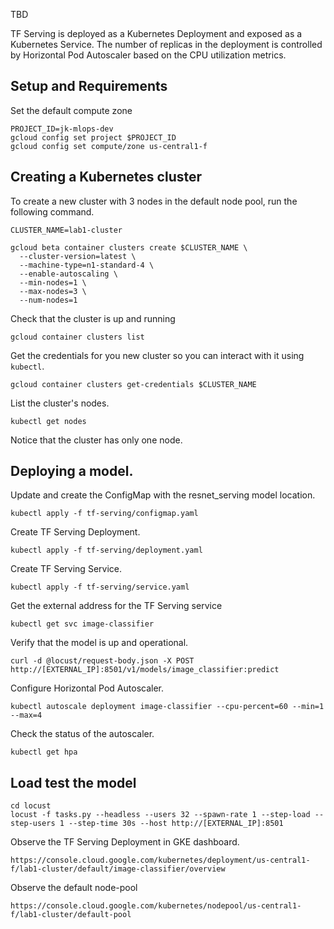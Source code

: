 TBD

TF Serving is deployed as a Kubernetes Deployment and exposed as a Kubernetes Service. 
The number of replicas in the deployment is controlled by Horizontal Pod Autoscaler based on 
the CPU utilization metrics.


## Setup and Requirements

Set the default compute zone

```
PROJECT_ID=jk-mlops-dev
gcloud config set project $PROJECT_ID
gcloud config set compute/zone us-central1-f
```

## Creating a Kubernetes cluster

To create a new cluster with 3 nodes in the default node pool, run the following command.


```
CLUSTER_NAME=lab1-cluster

gcloud beta container clusters create $CLUSTER_NAME \
  --cluster-version=latest \
  --machine-type=n1-standard-4 \
  --enable-autoscaling \
  --min-nodes=1 \
  --max-nodes=3 \
  --num-nodes=1 
```

Check that the cluster is up and running

```
gcloud container clusters list
```

Get the credentials for you new cluster so you can interact with it using `kubectl`.

```
gcloud container clusters get-credentials $CLUSTER_NAME 
```

List the cluster's nodes.

```
kubectl get nodes
```

Notice that the cluster has only one node.




## Deploying a model.


Update and create the ConfigMap with the resnet_serving model location.

```
kubectl apply -f tf-serving/configmap.yaml
```

Create TF Serving Deployment.

```
kubectl apply -f tf-serving/deployment.yaml
```


Create  TF Serving Service.

```
kubectl apply -f tf-serving/service.yaml
```

Get the external address for the TF Serving service

```
kubectl get svc image-classifier
```

Verify that the model is up and operational.

```
curl -d @locust/request-body.json -X POST http://[EXTERNAL_IP]:8501/v1/models/image_classifier:predict
```

Configure Horizontal Pod Autoscaler.

```
kubectl autoscale deployment image-classifier --cpu-percent=60 --min=1 --max=4
```

Check the status of the autoscaler.

```
kubectl get hpa
```



## Load test the model

```
cd locust
locust -f tasks.py --headless --users 32 --spawn-rate 1 --step-load --step-users 1 --step-time 30s --host http://[EXTERNAL_IP]:8501
```

Observe the TF Serving Deployment in GKE dashboard.

```
https://console.cloud.google.com/kubernetes/deployment/us-central1-f/lab1-cluster/default/image-classifier/overview
```

Observe the default node-pool

```
https://console.cloud.google.com/kubernetes/nodepool/us-central1-f/lab1-cluster/default-pool
```
